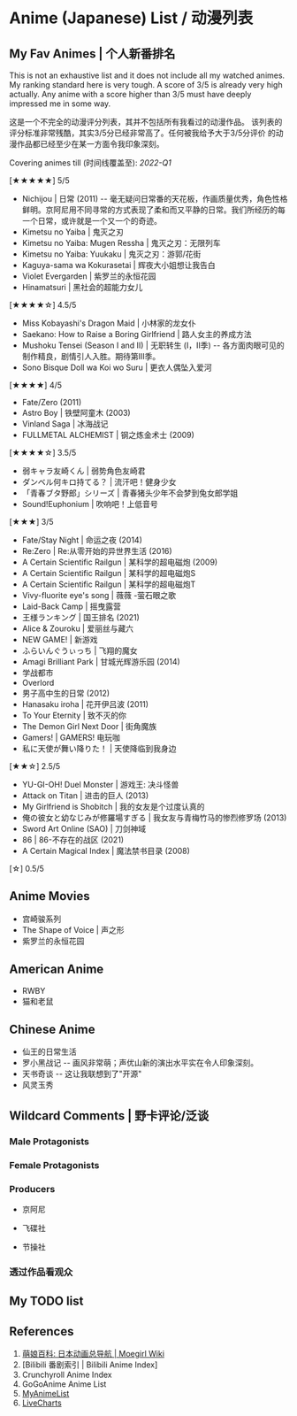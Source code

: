 Anime (Japanese) List / 动漫列表
===

## My Fav Animes | 个人新番排名

This is not an exhaustive list and it does not include all my watched animes.
My ranking standard here is very tough. A score of 3/5 is already very high
actually.  Any anime with a score higher than 3/5 must have deeply impressed me
in some way.

这是一个不完全的动漫评分列表，其并不包括所有我看过的动漫作品。
该列表的评分标准非常残酷，其实3/5分已经非常高了。任何被我给予大于3/5分评价
的动漫作品都已经至少在某一方面令我印象深刻。

Covering animes till (时间线覆盖至): *2022-Q1*

[★★★★★] 5/5

* Nichijou | 日常 (2011)
-- 毫无疑问日常番的天花板，作画质量优秀，角色性格鲜明。京阿尼用不同寻常的方式表现了柔和而又平静的日常。我们所经历的每一个日常，或许就是一个又一个的奇迹。
* Kimetsu no Yaiba | 鬼灭之刃
* Kimetsu no Yaiba: Mugen Ressha | 鬼灭之刃：无限列车
* Kimetsu no Yaiba: Yuukaku | 鬼灭之刃：游郭/花街
* Kaguya-sama wa Kokurasetai | 辉夜大小姐想让我告白
* Violet Evergarden | 紫罗兰的永恒花园
* Hinamatsuri | 黑社会的超能力女儿

[★★★★☆] 4.5/5

* Miss Kobayashi's Dragon Maid | 小林家的龙女仆
* Saekano: How to Raise a Boring Girlfriend | 路人女主的养成方法
* Mushoku Tensei (Season I and II) | 无职转生 (I，II季)
-- 各方面肉眼可见的制作精良，剧情引人入胜。期待第III季。
* Sono Bisque Doll wa Koi wo Suru | 更衣人偶坠入爱河

[★★★★] 4/5

* Fate/Zero (2011)
* Astro Boy | 铁壁阿童木 (2003)
* Vinland Saga | 冰海战记
* FULLMETAL ALCHEMIST | 钢之炼金术士 (2009)

[★★★★☆] 3.5/5

* 弱キャラ友崎くん | 弱势角色友崎君
* ダンベル何キロ持てる？ | 流汗吧！健身少女
* 「青春ブタ野郎」シリーズ | 青春猪头少年不会梦到兔女郎学姐
* Sound!Euphonium | 吹响吧！上低音号

[★★★] 3/5

* Fate/Stay Night | 命运之夜 (2014)
* Re:Zero | Re:从零开始的异世界生活 (2016)
* A Certain Scientific Railgun | 某科学的超电磁炮 (2009)
* A Certain Scientific Railgun | 某科学的超电磁炮S
* A Certain Scientific Railgun | 某科学的超电磁炮T
* Vivy-fluorite eye's song | 薇薇 -萤石眼之歌
* Laid-Back Camp | 摇曳露营
* 王様ランキング | 国王排名 (2021)
* Alice & Zouroku | 爱丽丝与藏六
* NEW GAME! | 新游戏
* ふらいんぐうぃっち | 飞翔的魔女
* Amagi Brilliant Park | 甘城光辉游乐园 (2014)
* 学战都市
* Overlord
* 男子高中生的日常 (2012)
* Hanasaku iroha | 花开伊吕波 (2011)
* To Your Eternity | 致不灭的你
* The Demon Girl Next Door | 街角魔族
* Gamers! | GAMERS! 电玩咖
* 私に天使が舞い降りた！ | 天使降临到我身边

[★★☆] 2.5/5

* YU-GI-OH! Duel Monster | 游戏王: 决斗怪兽
* Attack on Titan | 进击的巨人 (2013)
* My Girlfriend is Shobitch | 我的女友是个过度认真的
* 俺の彼女と幼なじみが修羅場すぎる | 我女友与青梅竹马的惨烈修罗场 (2013)
* Sword Art Online (SAO) | 刀剑神域 
* 86 | 86-不存在的战区 (2021)
* A Certain Magical Index | 魔法禁书目录 (2008)

[☆] 0.5/5

## Anime Movies

* 宫崎骏系列
* The Shape of Voice | 声之形
* 紫罗兰的永恒花园

## American Anime

* RWBY
* 猫和老鼠

## Chinese Anime

* 仙王的日常生活
* 罗小黑战记
-- 画风非常萌；声优山新的演出水平实在令人印象深刻。
* 天书奇谈
-- 这让我联想到了"开源"
* 风灵玉秀

## Wildcard Comments | 野卡评论/泛谈

### Male Protagonists

### Female Protagonists

### Producers

* 京阿尼

* 飞碟社

* 节操社

### 透过作品看观众

## My TODO list



## References

1. [萌娘百科: 日本动画总导航 | Moegirl Wiki](https://zh.moegirl.org.cn/Template:%E6%97%A5%E6%9C%AC%E5%8A%A8%E7%94%BB%E6%80%BB%E5%AF%BC%E8%88%AA)
2. [Bilibili 番剧索引 | Bilibili Anime Index]
3. Crunchyroll Anime Index
4. GoGoAnime Anime List
5. [MyAnimeList](https://myanimelist.net/topanime.php)
6. [LiveCharts](https://www.livechart.me/)
